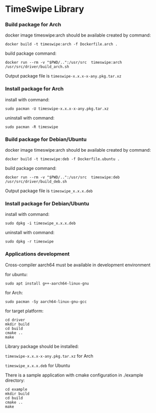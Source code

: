 # TimeSwipe Library

### Build package for Arch
docker image timeswipe:arch should be available created by command:
```
docker build -t timeswipe:arch -f Dockerfile.arch .
```

build package command:
```
docker run --rm -v "$PWD/..":/usr/src  timeswipe:arch /usr/src/driver/build_arch.sh
```

Output package file is `timeswipe-x.x.x-x-any.pkg.tar.xz`

### Install package for Arch
install with command:
```
sudo pacman -U timeswipe-x.x.x-x-any.pkg.tar.xz
```

uninstall with command:
```
sudo pacman -R timeswipe
```

### Build package for Debian/Ubuntu
docker image timeswipe:arch should be available created by command:
```
docker build -t timeswipe:deb -f Dockerfile.ubuntu .
```

build package command:
```
docker run --rm -v "$PWD/..":/usr/src  timeswipe:deb /usr/src/driver/build_deb.sh
```

Output package file is `timeswipe_x.x.x.deb`

### Install package for Debian/Ubuntu
install with command:
```
sudo dpkg -i timeswipe_x.x.x.deb
```

uninstall with command:
```
sudo dpkg -r timeswipe
```

### Applications development

Cross-compiler aarch64 must be available in development environment

for ubuntu:
```
sudo apt install g++-aarch64-linux-gnu
```

for Arch:
```
sudo pacman -Sy aarch64-linux-gnu-gcc
```

for target platform:
```
cd driver
mkdir build
cd build
cmake ..
make
```

Library package should be installed:

`timeswipe-x.x.x-x-any.pkg.tar.xz` for Arch

`timeswipe_x.x.x.deb` for Ubuntu

There is a sample application with cmake configuration in ./example directory:
```
cd example
mkdir build
cd build
cmake ..
make
```

